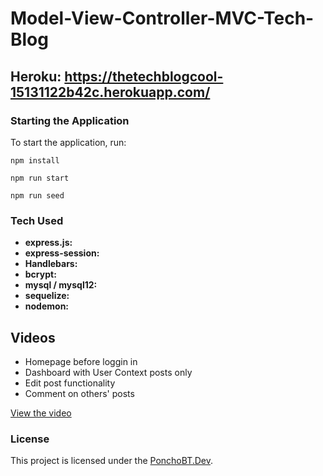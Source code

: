 # Model-View-Controller-MVC-Tech-Blog

## Heroku: https://thetechblogcool-15131122b42c.herokuapp.com/

### Starting the Application
To start the application, run:

`npm install`

`npm run start`

`npm run seed`

### Tech Used

- **express.js:** 
- **express-session:** 
- **Handlebars:**
- **bcrypt:**
- **mysql / mysql12:**
- **sequelize:**
- **nodemon:**

## Videos

- Homepage before loggin in
- Dashboard with User Context posts only
- Edit post functionality
- Comment on others' posts


[View the video](https://drive.google.com/file/d/15v50fw-Y1m_Vh0x2zkZgiGJSuJwaVqZS/view?usp=sharing)


### License
This project is licensed under the [PonchoBT.Dev](LICENSE).
